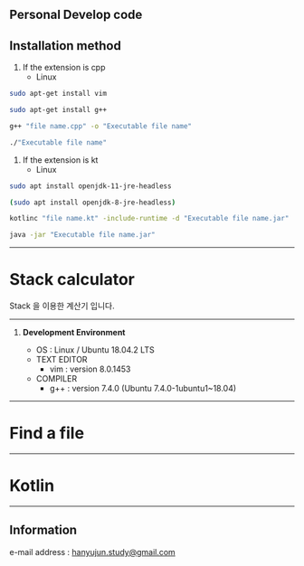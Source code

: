 ## Personal Develop code

## Installation method

1. If the extension is cpp
   * Linux
```bash
sudo apt-get install vim

sudo apt-get install g++

g++ "file name.cpp" -o "Executable file name"

./"Executable file name"
```

1. If the extension is kt
   * Linux
```bash
sudo apt install openjdk-11-jre-headless

(sudo apt install openjdk-8-jre-headless)

kotlinc "file name.kt" -include-runtime -d "Executable file name.jar"

java -jar "Executable file name.jar"
```


---

# Stack calculator

Stack 을 이용한 계산기 입니다.

---

1. **Development Environment**

   * OS : Linux / Ubuntu 18.04.2 LTS
   * TEXT EDITOR
     + vim : version 8.0.1453
   * COMPILER
     + g++ : version 7.4.0 (Ubuntu 7.4.0-1ubuntu1~18.04)

---

# Find a file


---

# Kotlin

---

## Information

e-mail address : hanyujun.study@gmail.com
